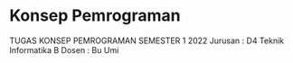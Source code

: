 # Konsep Pemrograman
TUGAS KONSEP PEMROGRAMAN SEMESTER 1 2022
Jurusan : D4 Teknik Informatika B
Dosen : Bu Umi
